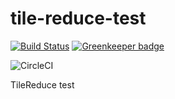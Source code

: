 # tile-reduce-test

[![Build Status](https://travis-ci.org/jingsam/tile-reduce-test.svg)](https://travis-ci.org/jingsam/tile-reduce-test) [![Greenkeeper badge](https://badges.greenkeeper.io/jingsam/tile-reduce-test.svg)](https://greenkeeper.io/)

![CircleCI](https://circleci.com/gh/jingsam/tile-reduce-test.png?circle-token=06d42114f2252cb41ffc5f55c9a334d45a02eb59)

TileReduce test

